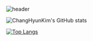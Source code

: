 ![header](https://capsule-render.vercel.app/api?type=waving&color=auto&height=200&section=header&text=KimBiYam&fontSize=48)


![ChangHyunKim's GitHub stats](https://github-readme-stats.vercel.app/api?username=KimBiYam&count_private=true&show_icons=true)

[![Top Langs](https://github-readme-stats.vercel.app/api/top-langs/?username=KimBiYam&layout=compact)](https://github.com/anuraghazra/github-readme-stats)

